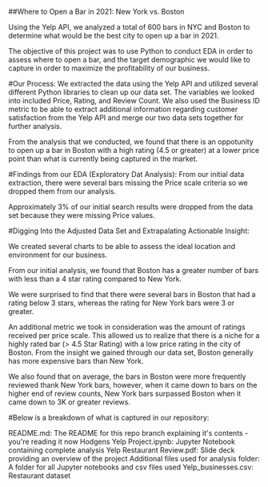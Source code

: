 ##Where to Open a Bar in 2021: New York vs. Boston

Using the Yelp API, we analyzed a total of 600 bars in NYC and Boston to determine what would be the best city to open up a bar in 2021. 

The objective of this project was to use Python to conduct EDA in order to assess where to open a bar, and the target demographic we would like to capture in order to maximize the profitability of our business. 

#Our Process:
We extracted the data using the Yelp API and utilized several different Python libraries to clean up our data set. The variables we looked into included Price, Rating, and Review Count.  We also used the Business ID metric to be able to extract additional information regarding customer satisfaction from the Yelp API and merge our two data sets together for further analysis.

From the analysis that we conducted, we found that there is an oppotunity to open up a bar in Boston with a high rating (4.5 or greater) at a lower price point than what is currently being captured in the market.

#Findings from our EDA (Exploratory Dat Analysis):
From our initial data extraction, there were several bars missing the Price scale criteria so we dropped them from our analysis.

Approximately 3% of our initial search results were dropped from the data set because they were missing Price values.

#Digging Into the Adjusted Data Set and Extrapalating Actionable Insight:

We created several charts to be able to assess the ideal location and environment for our business.

From our initial analysis, we found that Boston has a greater number of bars with less than a 4 star rating compared to New York.

We were surprised to find that there were several bars in Boston that had a rating below 3 stars, whereas the rating for New York bars were 3 or greater.

An additional metric we took in consideration was the amount of ratings received per price scale.  This allowed us to realize that there is a niche for a highly rated bar (> 4.5 Star Rating) with a low price rating in the city of Boston.  From the insight we gained through our data set, Boston generally has more expensive bars than New York. 

We also found that on average, the bars in Boston were more frequently reviewed thank New York bars, however, when it came down to bars on the higher end of review counts, New York bars surpassed Boston when it came down to 3K or greater reviews. 

#Below is a breakdown of what is captured in our repository: 

README.md: The README for this repo branch explaining it's contents - you're reading it now
Hodgens Yelp Project.ipynb: Jupyter Notebook containing complete analysis
Yelp Restaurant Review.pdf: Slide deck providing an overview of the project
Additional files used for analysis folder: A folder for all Jupyter notebooks and csv files used
Yelp_businesses.csv: Restaurant dataset
